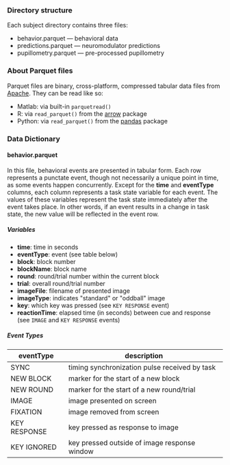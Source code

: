 ### Directory structure

Each subject directory contains three files:

- behavior.parquet — behavioral data
- predictions.parquet — neuromodulator predictions
- pupillometry.parquet — pre-processed pupillometry



### About Parquet files

Parquet files are binary, cross-platform, compressed tabular data files from [Apache](https://parquet.apache.org/). They can be read like so:

- Matlab: via built-in `parquetread()`
- R: via `read_parquet()` from the [arrow](https://arrow.apache.org/docs/r/) package
- Python: via `read_parquet()` from the [pandas](https://pandas.pydata.org/) package



### Data Dictionary

#### behavior.parquet

In this file, behavioral events are presented in tabular form. Each row represents a punctate event, though not necessarily a unique point in time, as some events happen concurrently. Except for the **time** and **eventType** columns, each column represents a task state variable for each event. The values of these variables represent the task state immediately after the event takes place. In other words, if an event results in a change in task state, the new value will be reflected in the event row.

##### Variables

- **time**: time in seconds
- **eventType**: event (see table below)
- **block**: block number
- **blockName**: block name
- **round**: round/trial number within the current block
- **trial**: overall round/trial number
- **imageFile**: filename of presented image
- **imageType**: indicates "standard" or "oddball" image
- **key**: which key was pressed (see `KEY RESPONSE` event)
- **reactionTime**: elapsed time (in seconds) between cue and response (see `IMAGE` and `KEY RESPONSE` events)

##### Event Types

| eventType    | description                                   |
| ------------ | --------------------------------------------- |
| SYNC         | timing synchronization pulse received by task |
| NEW BLOCK    | marker for the start of a new block           |
| NEW ROUND    | marker for the start of a new round/trial     |
| IMAGE        | image presented on screen                     |
| FIXATION     | image removed from screen                     |
| KEY RESPONSE | key pressed as response to image              |
| KEY IGNORED  | key pressed outside of image response window  |

